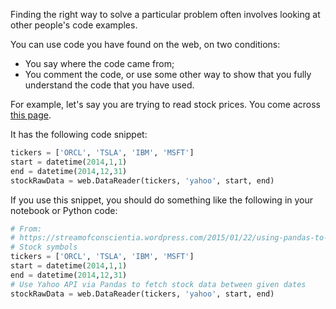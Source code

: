 Finding the right way to solve a particular problem often involves looking at
other people's code examples.

You can use code you have found on the web, on two conditions:

* You say where the code came from;
* You comment the code, or use some other way to show that you fully
  understand the code that you have used.

For example, let's say you are trying to read stock prices.  You come across
[this
page](https://streamofconscientia.wordpress.com/2015/01/22/using-pandas-to-get-stock-data).

It has the following code snippet:

```python
tickers = ['ORCL', 'TSLA', 'IBM', 'MSFT']
start = datetime(2014,1,1)
end = datetime(2014,12,31)
stockRawData = web.DataReader(tickers, 'yahoo', start, end)
```

If you use this snippet, you should do something like the following in your notebook or Python code:

```python
# From:
# https://streamofconscientia.wordpress.com/2015/01/22/using-pandas-to-get-stock-data
# Stock symbols
tickers = ['ORCL', 'TSLA', 'IBM', 'MSFT']
start = datetime(2014,1,1)
end = datetime(2014,12,31)
# Use Yahoo API via Pandas to fetch stock data between given dates
stockRawData = web.DataReader(tickers, 'yahoo', start, end)
```
